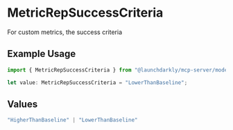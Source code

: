 # MetricRepSuccessCriteria

For custom metrics, the success criteria

## Example Usage

```typescript
import { MetricRepSuccessCriteria } from "@launchdarkly/mcp-server/models/components";

let value: MetricRepSuccessCriteria = "LowerThanBaseline";
```

## Values

```typescript
"HigherThanBaseline" | "LowerThanBaseline"
```